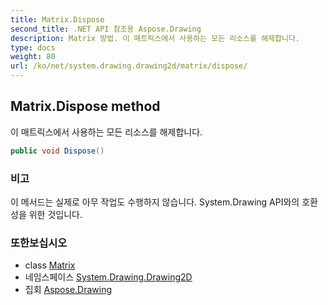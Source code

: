 ```yaml
---
title: Matrix.Dispose
second_title: .NET API 참조용 Aspose.Drawing
description: Matrix 방법. 이 매트릭스에서 사용하는 모든 리소스를 해제합니다.
type: docs
weight: 80
url: /ko/net/system.drawing.drawing2d/matrix/dispose/
---
```

## Matrix.Dispose method

이 매트릭스에서 사용하는 모든 리소스를 해제합니다.

```csharp
public void Dispose()
```

### 비고

이 메서드는 실제로 아무 작업도 수행하지 않습니다. System.Drawing API와의 호환성을 위한 것입니다.

### 또한보십시오

* class [Matrix](../)
* 네임스페이스 [System.Drawing.Drawing2D](../../matrix/)
* 집회 [Aspose.Drawing](../../../)


